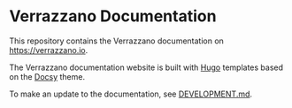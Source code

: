 # Verrazzano Documentation

This repository contains the Verrazzano documentation on https://verrazzano.io.

The Verrazzano documentation website is built with [Hugo](https://gohugo.io/) templates
based on the [Docsy](https://www.docsy.dev/) theme.

To make an update to the documentation, see [DEVELOPMENT.md](DEVELOPMENT.md).
